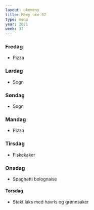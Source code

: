 ```yaml
---
layout: ukemeny
title: Meny uke 37
type: menu
year: 2021
week: 37
---
```


### Fredag

- Pizza

### Lørdag

- Sogn

### Søndag

- Sogn

### Mandag

- Pizza

### Tirsdag

- Fiskekaker

### Onsdag

- Spaghetti bolognaise

#### Torsdag

- Stekt laks med havris og grønnsaker